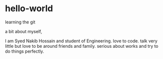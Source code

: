 # hello-world
learning the git

a bit about myself,

I am Syed Nakib Hossain and student of Engineering. love to code. talk very little but love to be around friends and family. serious about works and try to do things perfectly.
